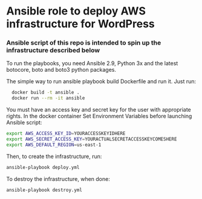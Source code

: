 # Ansible role to deploy AWS infrastructure for WordPress
### Ansible script of this repo is intended to spin up the infrastructure described below




To run the playbooks, you need Ansible 2.9, Python 3x and the latest botocore, boto and boto3 python packages.

The simple way to run ansible playbook build Dockerfile and run it.
Just run:

```bash
  docker build -t ansible .
  docker run --rm -it ansible
```




You must have an access key and secret key for the user with appropriate rights.
In the docker container Set Environment Variables before launching Ansible script:
```bash
export AWS_ACCESS_KEY_ID=YOURACCESSKEYIDHERE
export AWS_SECRET_ACCESS_KEY=YOURACTUALSECRETACCESSKEYCOMESHERE
export AWS_DEFAULT_REGION=us-east-1
```

Then, to create the infrastructure, run:
```bash
ansible-playbook deploy.yml
```

To destroy the infrastructure, when done:
```bash
ansible-playbook destroy.yml
```

